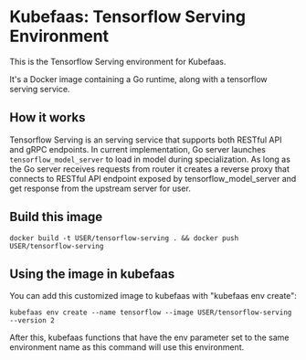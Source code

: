 # Kubefaas: Tensorflow Serving Environment

This is the Tensorflow Serving environment for Kubefaas.

It's a Docker image containing a Go runtime, along with a tensorflow serving service.

## How it works

Tensorflow Serving is an serving service that supports both RESTful API and gRPC endpoints. In current implementation,
Go server launches `tensorflow_model_server` to load in model during specialization. As long as the Go server receives
requests from router it creates a reverse proxy that connects to RESTful API endpoint exposed by tensorflow_model_server
and get response from the upstream server for user.

## Build this image

```
docker build -t USER/tensorflow-serving . && docker push USER/tensorflow-serving
```

## Using the image in kubefaas

You can add this customized image to kubefaas with "kubefaas env create":

```
kubefaas env create --name tensorflow --image USER/tensorflow-serving --version 2
```

After this, kubefaas functions that have the env parameter set to the
same environment name as this command will use this environment.
